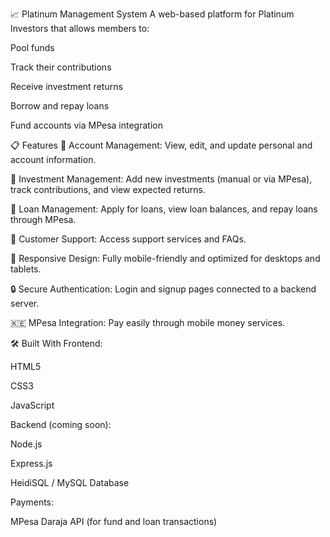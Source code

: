 📈 Platinum Management System
A web-based platform for Platinum Investors that allows members to:

Pool funds

Track their contributions

Receive investment returns

Borrow and repay loans

Fund accounts via MPesa integration

📋 Features
🏦 Account Management: View, edit, and update personal and account information.

💸 Investment Management: Add new investments (manual or via MPesa), track contributions, and view expected returns.

📄 Loan Management: Apply for loans, view loan balances, and repay loans through MPesa.

🛟 Customer Support: Access support services and FAQs.

📱 Responsive Design: Fully mobile-friendly and optimized for desktops and tablets.

🔒 Secure Authentication: Login and signup pages connected to a backend server.

🇰🇪 MPesa Integration: Pay easily through mobile money services.

🛠️ Built With
Frontend:

HTML5

CSS3

JavaScript

Backend (coming soon):

Node.js

Express.js

HeidiSQL / MySQL Database

Payments:

MPesa Daraja API (for fund and loan transactions)
